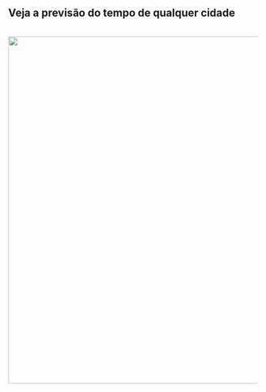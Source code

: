 <div> 
<h2>Veja a previsão do tempo de qualquer cidade</h2>
 <br>
 
<img src="https://user-images.githubusercontent.com/101026041/242438935-e43e3a5a-8c19-4508-b679-8d705e647c13.png" width="700px" />

 </div>
